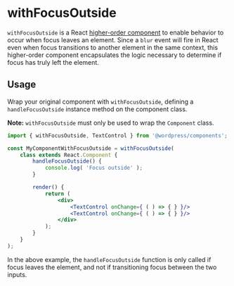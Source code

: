 # withFocusOutside

`withFocusOutside` is a React [higher-order component](https://facebook.github.io/react/docs/higher-order-components.html) to enable behavior to occur when focus leaves an element. Since a `blur` event will fire in React even when focus transitions to another element in the same context, this higher-order component encapsulates the logic necessary to determine if focus has truly left the element.

## Usage

Wrap your original component with `withFocusOutside`, defining a `handleFocusOutside` instance method on the component class.

__Note:__ `withFocusOutside` must only be used to wrap the `Component` class.

```jsx
import { withFocusOutside, TextControl } from '@wordpress/components';

const MyComponentWithFocusOutside = withFocusOutside(
	class extends React.Component {
		handleFocusOutside() {
			console.log( 'Focus outside' );
		}

		render() {
			return (
				<div>
					<TextControl onChange={ ( ) => { } }/>
					<TextControl onChange={ ( ) => { } }/>
				</div>
			);
		}
	}
);
```

In the above example, the `handleFocusOutside` function is only called if focus leaves the element, and not if transitioning focus between the two inputs.
